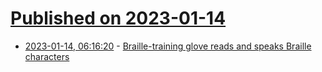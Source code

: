 # [Published on 2023-01-14](index.md)

* [2023-01-14, 06:16:20](https://news.ycombinator.com/item?id=34377780) - [Braille-training glove reads and speaks Braille characters](https://newatlas.com/wearables/braillewear-glove-teaches-braille/)
